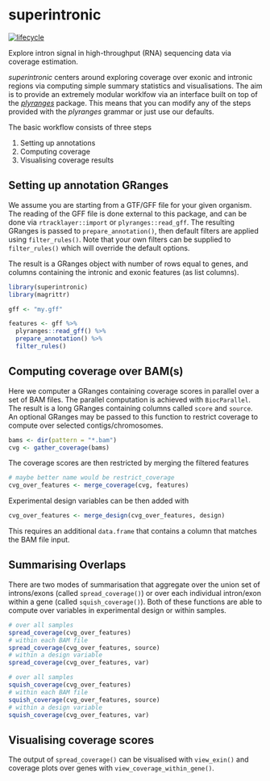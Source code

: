 
<!-- README.md is generated from README.Rmd. Please edit that file -->

# superintronic

[![lifecycle](https://img.shields.io/badge/lifecycle-experimental-orange.svg)](https://www.tidyverse.org/lifecycle/#experimental)

Explore intron signal in high-throughput (RNA) sequencing data via
coverage estimation.

*superintronic* centers around exploring coverage over exonic and
intronic regions via computing simple summary statistics and
visualisations. The aim is to provide an extremely modular worklfow via
an interface built on top of the
[*plyranges*](https://sa-lee.github.io/plyranges/index.html) package.
This means that you can modify any of the steps provided with the
*plyranges* grammar or just use our defaults.

The basic workflow consists of three steps

1.  Setting up annotations
2.  Computing coverage
3.  Visualising coverage results

## Setting up annotation GRanges

We assume you are starting from a GTF/GFF file for your given organism.
The reading of the GFF file is done external to this package, and can be
done via `rtracklayer::import` or `plyranges::read_gff`. The resulting
GRanges is passed to `prepare_annotation()`, then default filters are
applied using `filter_rules()`. Note that your own filters can be
supplied to `filter_rules()` which will override the default options.

The result is a GRanges object with number of rows equal to genes, and
columns containing the intronic and exonic features (as list columns).

``` r
library(superintronic)
library(magrittr)

gff <- "my.gff"

features <- gff %>% 
  plyranges::read_gff() %>% 
  prepare_annotation() %>% 
  filter_rules()
```

## Computing coverage over BAM(s)

Here we computer a GRanges containing coverage scores in parallel over a
set of BAM files. The parallel computation is achieved with
`BiocParallel`. The result is a long GRanges containing columns called
`score` and `source`. An optional GRanges may be passed to this function
to restrict coverage to compute over selected contigs/chromosomes.

``` r
bams <- dir(pattern = "*.bam")
cvg <- gather_coverage(bams)
```

The coverage scores are then restricted by merging the filtered features

``` r
# maybe better name would be restrict_coverage
cvg_over_features <- merge_coverage(cvg, features)
```

Experimental design variables can be then added with

``` r
cvg_over_features <- merge_design(cvg_over_features, design)
```

This requires an additional `data.frame` that contains a column that
matches the BAM file input.

## Summarising Overlaps

There are two modes of summarisation that aggregate over the union set
of introns/exons (called `spread_coverage()`) or over each individual
intron/exon within a gene (called `squish_coverage()`). Both of these
functions are able to compute over variables in experimental design or
within samples.

``` r
# over all samples
spread_coverage(cvg_over_features)
# within each BAM file
spread_coverage(cvg_over_features, source)
# within a design variable
spread_coverage(cvg_over_features, var)

# over all samples
squish_coverage(cvg_over_features)
# within each BAM file
squish_coverage(cvg_over_features, source)
# within a design variable
squish_coverage(cvg_over_features, var)
```

## Visualising coverage scores

The output of `spread_coverage()` can be visualised with `view_exin()`
and coverage plots over genes with `view_coverage_within_gene()`.
